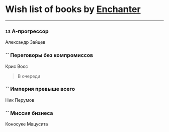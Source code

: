 # Wish list of books by [Enchanter](https://plus.google.com/u/0/100275284640928997494/)
---

### `13` А-прогрессор
Александр Зайцев

### `` Переговоры без компромиссов
Крис Восс
> В очереди

### `` Империя превыше всего
Ник Перумов

### `` Миссия бизнеса
Коносуке Мацусита

